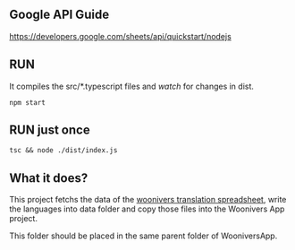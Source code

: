 ## Google API Guide

https://developers.google.com/sheets/api/quickstart/nodejs

## RUN

It compiles the src/\*.typescript files and _watch_ for changes in dist.

```
npm start
```

## RUN just once

```
tsc && node ./dist/index.js
```

## What it does?

This project fetchs the data of the [woonivers translation spreadsheet](https://docs.google.com/spreadsheets/d/SOME-SPREADSHEET-ID/edit#gid=0), write the languages into data folder and copy those files into the Woonivers App project.

This folder should be placed in the same parent folder of WooniversApp.

